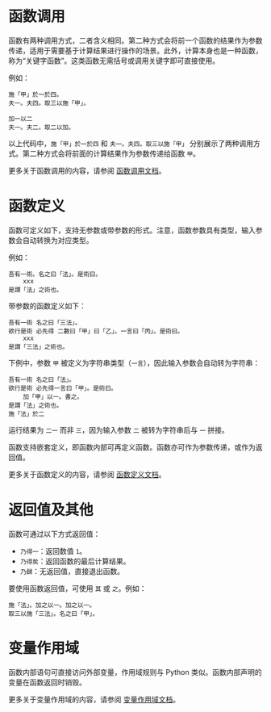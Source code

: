 # 函数调用

函数有两种调用方式，二者含义相同。第二种方式会将前一个函数的结果作为参数传递，适用于需要基于计算结果进行操作的场景。此外，计算本身也是一种函数，称为“关键字函数”。这类函数无需括号或调用关键字即可直接使用。

例如：
```wenyan
施「甲」於一於四。
夫一。夫四。取三以施「甲」。
```
```wenyan
加一以二
夫一。夫二。取二以加。
```

以上代码中，`施「甲」於一於四` 和 `夫一。夫四。取三以施「甲」` 分别展示了两种调用方式。第二种方式会将前面的计算结果作为参数传递给函数 `甲`。

更多关于函数调用的内容，请参阅 [函数调用文档](#)。

# 函数定义

函数可定义如下，支持无参数或带参数的形式。注意，函数参数具有类型，输入参数会自动转换为对应类型。

例如：
```wenyan
吾有一術。名之曰「法」。是術曰。
    xxx
是謂「法」之術也。
```

带参数的函数定义如下：
```wenyan
吾有一術 名之曰「三法」。
欲行是術 必先得 二數曰「甲」曰「乙」。一言曰「丙」。是術曰。
    xxx
是謂「三法」之術也。
```

下例中，参数 `甲` 被定义为字符串类型（`一言`），因此输入参数会自动转为字符串：
```wenyan
吾有一術 名之曰「法」。
欲行是術 必先得一言曰「甲」。是術曰。
    加「甲」以一。書之。
是謂「法」之術也。
施「法」於二
```
运行结果为 `二一` 而非 `三`，因为输入参数 `二` 被转为字符串后与 `一` 拼接。

函数支持嵌套定义，即函数内部可再定义函数。函数亦可作为参数传递，或作为返回值。

更多关于函数定义的内容，请参阅 [函数定义文档](#)。

# 返回值及其他

函数可通过以下方式返回值：
- `乃得一`：返回数值 `1`。
- `乃得矣`：返回函数的最后计算结果。
- `乃歸`：无返回值，直接退出函数。

要使用函数返回值，可使用 `其` 或 `之`。例如：
```wenyan
施「法」。加之以一。加之以一。
取三以施「三法」。名之曰「甲」。
```

# 变量作用域

函数内部语句可直接访问外部变量，作用域规则与 Python 类似。函数内部声明的变量在函数返回时销毁。

更多关于变量作用域的内容，请参阅 [变量作用域文档](#)。

